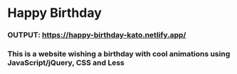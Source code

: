 # Happy Birthday
### OUTPUT: https://happy-birthday-kato.netlify.app/

### This is a website wishing a birthday with cool animations using JavaScript/jQuery, CSS and Less